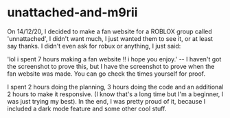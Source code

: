 # unattached-and-m9rii

On 14/12/20, I decided to make a fan website for a ROBLOX group called 'unnattached', I didn't want much, I just wanted them to see it, or at least say thanks. I didn't even ask for robux or anything,  I just said:

'lol i spent 7 hours making a fan website !! i hope you enjoy.' -- I haven't got the screenshot  to prove this, but I have the screenshot to prove when the fan website was made. You can go check the times yourself for proof.

I spent 2 hours doing the planning, 3 hours doing the code and an additional 2 hours to make it responsive. (I know that's a long time but I'm a beginner, I was just trying my best). In the end, I was pretty proud of it, because I included a dark mode feature and some other cool stuff.
